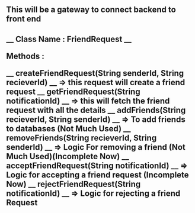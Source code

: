 <h2>This will be a gateway to connect backend to front end<h2>

__ Class Name : FriendRequest __

Methods :

__ createFriendRequest(String senderId, String recieverId) __ => this request will create a friend request
__ getFriendRequest(String notificationId) __ =>  this will fetch the friend request with all the details
__ addFriends(String recieverId, String senderId) __ => To add friends to databases (Not Much Used)
__ removeFriends(String recieverId, String senderId) __ =>  Logic For removing a friend (Not Much Used)(Incomplete Now)
__ acceptFriendRequest(String notificationId) __ => Logic for accepting a friend request (Incomplete Now)
__ rejectFriendRequest(String notificationId) __ => Logic for rejecting a friend Request
